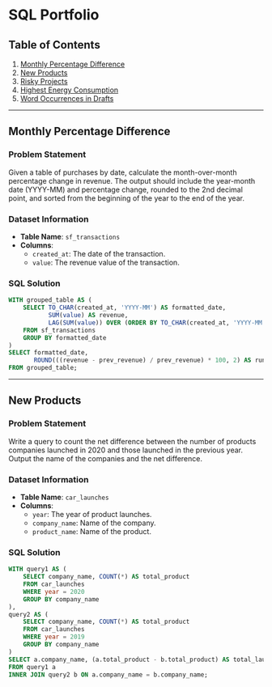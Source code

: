 # SQL Portfolio

## Table of Contents
1. [Monthly Percentage Difference](#monthly-percentage-difference)
2. [New Products](#new-products)
3. [Risky Projects](#risky-projects)
4. [Highest Energy Consumption](#highest-energy-consumption)
5. [Word Occurrences in Drafts](#word-occurrences-in-drafts)

---

## Monthly Percentage Difference

### Problem Statement
Given a table of purchases by date, calculate the month-over-month percentage change in revenue. The output should include the year-month date (YYYY-MM) and percentage change, rounded to the 2nd decimal point, and sorted from the beginning of the year to the end of the year.

### Dataset Information
- **Table Name**: `sf_transactions`
- **Columns**:
  - `created_at`: The date of the transaction.
  - `value`: The revenue value of the transaction.

### SQL Solution
```sql
WITH grouped_table AS (
    SELECT TO_CHAR(created_at, 'YYYY-MM') AS formatted_date,
           SUM(value) AS revenue,
           LAG(SUM(value)) OVER (ORDER BY TO_CHAR(created_at, 'YYYY-MM')) AS prev_revenue
    FROM sf_transactions
    GROUP BY formatted_date
)
SELECT formatted_date, 
       ROUND(((revenue - prev_revenue) / prev_revenue) * 100, 2) AS running_diff_perc
FROM grouped_table;
```

---

## New Products
### Problem Statement
Write a query to count the net difference between the number of products companies launched in 2020 and those launched in the previous year. Output the name of the companies and the net difference.

### Dataset Information
- **Table Name**: `car_launches`
- **Columns**:
  - `year`: The year of product launches.
  - `company_name`: Name of the company.
  - `product_name`: Name of the product.
 
### SQL Solution
```sql
WITH query1 AS (
    SELECT company_name, COUNT(*) AS total_product
    FROM car_launches
    WHERE year = 2020
    GROUP BY company_name
),
query2 AS (
    SELECT company_name, COUNT(*) AS total_product
    FROM car_launches
    WHERE year = 2019
    GROUP BY company_name
)
SELECT a.company_name, (a.total_product - b.total_product) AS total_launch
FROM query1 a
INNER JOIN query2 b ON a.company_name = b.company_name;
```
